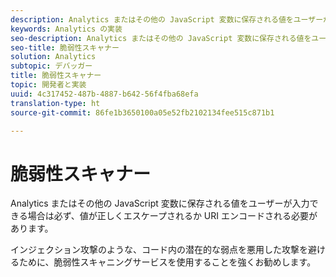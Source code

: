 ```yaml
---
description: Analytics またはその他の JavaScript 変数に保存される値をユーザーが入力できる場合は必ず、値が正しくエスケープされるか URI エンコードされる必要があります。
keywords: Analytics の実装
seo-description: Analytics またはその他の JavaScript 変数に保存される値をユーザーが入力できる場合は必ず、値が正しくエスケープされるか URI エンコードされる必要があります。
seo-title: 脆弱性スキャナー
solution: Analytics
subtopic: デバッガー
title: 脆弱性スキャナー
topic: 開発者と実装
uuid: 4c317452-487b-4887-b642-56f4fba68efa
translation-type: ht
source-git-commit: 86fe1b3650100a05e52fb2102134fee515c871b1

---
```



# 脆弱性スキャナー

Analytics またはその他の JavaScript 変数に保存される値をユーザーが入力できる場合は必ず、値が正しくエスケープされるか URI エンコードされる必要があります。

インジェクション攻撃のような、コード内の潜在的な弱点を悪用した攻撃を避けるために、脆弱性スキャニングサービスを使用することを強くお勧めします。
